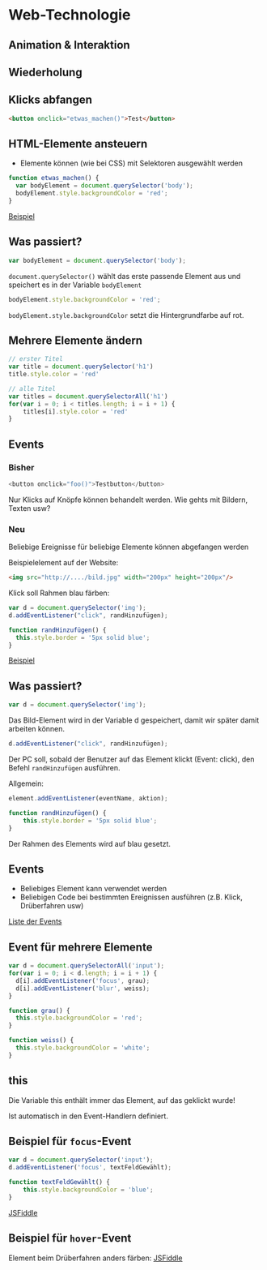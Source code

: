 # Web-Technologie

## Animation & Interaktion



## Wiederholung


## Klicks abfangen

```html
<button onclick="etwas_machen()">Test</button>
```


## HTML-Elemente ansteuern

* Elemente können (wie bei CSS) mit Selektoren ausgewählt werden

```js
function etwas_machen() {
  var bodyElement = document.querySelector('body');
  bodyElement.style.backgroundColor = 'red';
}
```

[Beispiel](http://jsfiddle.net/6710j3qm/)


## Was passiert?

```js
var bodyElement = document.querySelector('body');
```

`document.querySelector()` wählt das erste passende Element aus und speichert es in der Variable `bodyElement`


```js
bodyElement.style.backgroundColor = 'red';
```

`bodyElement.style.backgroundColor` setzt die Hintergrundfarbe auf rot.



## Mehrere Elemente ändern

```js
// erster Titel
var title = document.querySelector('h1')
title.style.color = 'red'

// alle Titel
var titles = document.querySelectorAll('h1')
for(var i = 0; i < titles.length; i = i + 1) {
    titles[i].style.color = 'red'
}
```



## Events

### Bisher

```js
<button onclick="foo()">Testbutton</button>
```

Nur Klicks auf Knöpfe können behandelt werden. Wie gehts mit Bildern, Texten usw?



### Neu

Beliebige Ereignisse für beliebige Elemente können abgefangen werden


Beispielelement auf der Website:

```html
<img src="http://..../bild.jpg" width="200px" height="200px"/>
```

Klick soll Rahmen blau färben:

```js
var d = document.querySelector('img');
d.addEventListener("click", randHinzufügen);

function randHinzufügen() {
  this.style.border = '5px solid blue';
}
```

[Beispiel](http://jsfiddle.net/q3dp8xs2/)



## Was passiert?

```js
var d = document.querySelector('img');
```

Das Bild-Element wird in der Variable d gespeichert, damit wir später damit arbeiten können.


```js
d.addEventListener("click", randHinzufügen);
```

Der PC soll, sobald der Benutzer auf das Element klickt (Event: click), den Befehl `randHinzufügen` ausführen.

Allgemein:
```js
element.addEventListener(eventName, aktion);
```


```js
function randHinzufügen() {
    this.style.border = '5px solid blue';
}
```

Der Rahmen des Elements wird auf blau gesetzt.



## Events

* Beliebiges Element kann verwendet werden
* Beliebigen Code bei bestimmten Ereignissen ausführen (z.B. Klick, Drüberfahren usw)

[Liste der Events](https://developer.mozilla.org/en-US/docs/Web/Reference/Events)



## Event für mehrere Elemente

```js
var d = document.querySelectorAll('input');
for(var i = 0; i < d.length; i = i + 1) {
  d[i].addEventListener('focus', grau);
  d[i].addEventListener('blur', weiss);
}

function grau() {
  this.style.backgroundColor = 'red';
}

function weiss() {
  this.style.backgroundColor = 'white';
}
```


## this

Die Variable this enthält immer das Element, auf das geklickt wurde!

Ist automatisch in den Event-Handlern definiert.



## Beispiel für `focus`-Event

```js
var d = document.querySelector('input');
d.addEventListener('focus', textFeldGewählt);

function textFeldGewählt() {
    this.style.backgroundColor = 'blue';
}
```

[JSFiddle](http://jsfiddle.net/5o9ywu2o/)



## Beispiel für `hover`-Event

Element beim Drüberfahren anders färben: [JSFiddle](http://jsfiddle.net/at8b5vz1/)
